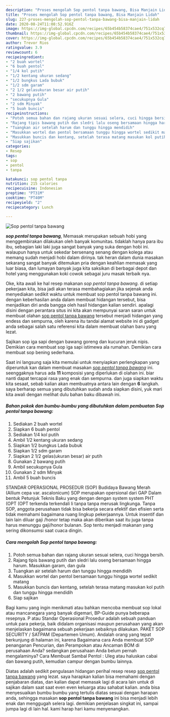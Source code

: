 ```yaml
---
description: "Proses mengolah Sop pentol tanpa bawang, Bisa Manjain Lidah"
title: "Proses mengolah Sop pentol tanpa bawang, Bisa Manjain Lidah"
slug: 227-proses-mengolah-sop-pentol-tanpa-bawang-bisa-manjain-lidah
date: 2020-08-24T11:08:52.916Z
image: https://img-global.cpcdn.com/recipes/65b454b58374cae4/751x532cq70/sop-pentol-tanpa-bawang-foto-resep-utama.jpg
thumbnail: https://img-global.cpcdn.com/recipes/65b454b58374cae4/751x532cq70/sop-pentol-tanpa-bawang-foto-resep-utama.jpg
cover: https://img-global.cpcdn.com/recipes/65b454b58374cae4/751x532cq70/sop-pentol-tanpa-bawang-foto-resep-utama.jpg
author: Trevor Rios
ratingvalue: 3.9
reviewcount: 6
recipeingredient:
- "2 buah wortel"
- "6 buah pentol"
- "1/4 kol putih"
- "1/2 kentang ukuran sedang"
- "1/2 bungkus Lada bubuk"
- "1/2 sdm garam"
- "2 1/2 gelasukuran besar air putih"
- "2 bawang putih"
- "secukupnya Gula"
- "2 sdm Minyak"
- "5 buah buncis"
recipeinstructions:
- "Potoh semua bahan dan rajang ukuran sesuai selera, cuci hingga bersih."
- "Rajang tipis bawang putih dan sledri lalu oseng bersamaan hingga harum. Masukkan garam, dan gula"
- "Tuangkan air setelah harum dan tunggu hingga mendidih"
- "Masukkan wortel dan pentol bersamaan tunggu hingga wortel sedikit matang"
- "Masukkan buncis dan kentang, setelah terasa matang masukan kol putih dan tunggu hingga mendidih"
- "Siap sajikan"
categories:
- Resep
tags:
- sop
- pentol
- tanpa

katakunci: sop pentol tanpa 
nutrition: 215 calories
recipecuisine: Indonesian
preptime: "PT31M"
cooktime: "PT40M"
recipeyield: "2"
recipecategory: Lunch

---
```



![Sop pentol tanpa bawang](https://img-global.cpcdn.com/recipes/65b454b58374cae4/751x532cq70/sop-pentol-tanpa-bawang-foto-resep-utama.jpg)

<b><i>sop pentol tanpa bawang</i></b>, Memasak merupakan sebuah hobi yang menggembirakan dilakukan oleh banyak komunitas. tidaklah hanya para ibu ibu, sebagian laki laki juga sangat banyak yang suka dengan hobi ini. walaupun hanya untuk sekedar bersenang senang dengan kolega atau memang sudah menjadi hobi dalam dirinya. tak heran dalam dunia masakan sekarang sangat banyak ditemukan pria dengan keahlian memasak yang luar biasa, dan lumayan banyak juga kita saksikan di berbagai depot dan hotel yang menggunakan koki cowok sebagai juru masak terbaik nya.

Oke, kita awali ke hal resep makanan <i>sop pentol tanpa bawang</i>. di setiap pekerjaan kita, bisa jadi akan terasa membahagiakan jika sejenak anda menyediakan sedikit waktu untuk membuat sop pentol tanpa bawang ini. dengan keberhasilan anda dalam membuat hidangan tersebut, bisa menjadikan diri anda bangga oleh hasil hidangan kalian sendiri. apalagi disini dengan perantara situs ini kita akan mempunyai saran saran untuk membuat olahan <u>sop pentol tanpa bawang</u> tersebut menjadi hidangan yang endess dan sempurna, oleh karena itu tandai alamat website ini di gadget anda sebagai salah satu referensi kita dalam membuat olahan baru yang lezat.

Sajikan sop iga sapi dengan bawang goreng dan kucuran jeruk nipis. Demikian cara membuat sop iga sapi istimewa ala rumahan. Demikian cara membuat sop bening sederhana.


Saat ini langsung saja kita memulai untuk menyiapkan perlengkapan yang diperuntuk kan dalam membuat masakan <u><i>sop pentol tanpa bawang</i></u> ini. seenggaknya harus ada <b>11</b> komposisi yang diperlukan di olahan ini. biar nanti dapat tercapai rasa yang enak dan sempurna. dan juga siapkan waktu kita sesaat, sebab kalian akan membuatnya antara lain dengan <b>6</b> langkah. saya berharap semua yang dibutuhkan sudah anda siapkan disini, yuk mari kita awali dengan melihat dulu bahan baku dibawah ini.

<!--inarticleads1-->

##### Bahan pokok dan bumbu-bumbu yang dibutuhkan dalam pembuatan Sop pentol tanpa bawang:

1. Sediakan 2 buah wortel
1. Siapkan 6 buah pentol
1. Sediakan 1/4 kol putih
1. Ambil 1/2 kentang ukuran sedang
1. Siapkan 1/2 bungkus Lada bubuk
1. Siapkan 1/2 sdm garam
1. Siapkan 2 1/2 gelas(ukuran besar) air putih
1. Gunakan 2 bawang putih
1. Ambil secukupnya Gula
1. Gunakan 2 sdm Minyak
1. Ambil 5 buah buncis


STANDAR OPERASIONAL PROSEDUR (SOP) Budidaya Bawang Merah (Allium cepa var. ascalonicum) SOP merupakan opersional dari GAP Dalam bentuk Petunjuk Teknis Baku yang dengan dengan system system PHT (OPT (OPT terkenda terkendali li tanpa tanpa merusak lingkunga. Tanpa SOP, anggota perusahaan tidak bisa bekerja secara efektif dan efisien serta tidak memahami bagaimana ruang lingkup pekerjaannya. Untuk insentif dan lain lain diluar gaji /honor tetap maka akan diberikan saat itu juga tanpa harus menunggu gaji/honor bulanan. Sop tentu menjadi makanan yang sering dikonsumsi saat cuaca dingin. 

<!--inarticleads2-->

##### Cara mengolah Sop pentol tanpa bawang:

1. Potoh semua bahan dan rajang ukuran sesuai selera, cuci hingga bersih.
1. Rajang tipis bawang putih dan sledri lalu oseng bersamaan hingga harum. Masukkan garam, dan gula
1. Tuangkan air setelah harum dan tunggu hingga mendidih
1. Masukkan wortel dan pentol bersamaan tunggu hingga wortel sedikit matang
1. Masukkan buncis dan kentang, setelah terasa matang masukan kol putih dan tunggu hingga mendidih
1. Siap sajikan


Bagi kamu yang ingin menikmati atau bahkan mencoba membuat sop lokal atau mancanegara yang banyak digemari, BP-Guide punya beberapa resepnya. P atau Standar Operasional Prosedur adalah sebuah panduan untuk para pekerja, baik didalam organisasi maupun perusahaan yang akan menjelaskan bagaimana sebuah pekerjaan sebaiknya dilakukan. PAKET SOP SECURITY / SATPAM (Departemen Umum). Andalah orang yang tepat berkunjung di halaman ini, karena Bagaimana cara Anda membuat SOP penanganan Pencurian, dan Perampokan atau Ancaman BOM di perusahaan Anda? sedangkan perusahaan Anda belum pernah mengalaminya? Cara Membuat Sambal Pentol : Uleg atau haluskan cabai dan bawang putih, kemudian campur dengan bumbu lainnya. 

Diatas adalah sedikit pengulasan hidangan perihal resep resep <u>sop pentol tanpa bawang</u> yang lezat. saya harapkan kalian bisa memahami dengan penjabaran diatas, dan kalian dapat memasak lagi di acara lain untuk di sajikan dalam saat saat even even keluarga atau sahabat kalian. anda bisa menyesuaikan bumbu bumbu yang tertulis diatas sesuai dengan harapan anda, sehingga masakan <b>sop pentol tanpa bawang</b> ini bisa menjadi lebih enak dan menggugah selera lagi. demikian penjelasan singkat ini, sampai jumpa lagi di lain hal. kami harap hari kamu menyenangkan.
